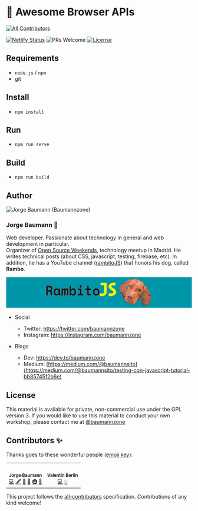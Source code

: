 # 🦄 Awesome Browser APIs

<!-- ALL-CONTRIBUTORS-BADGE:START - Do not remove or modify this section -->
[![All Contributors](https://img.shields.io/badge/all_contributors-2-orange.svg?style=flat-square)](#contributors-)
<!-- ALL-CONTRIBUTORS-BADGE:END -->

[![Netlify Status](https://api.netlify.com/api/v1/badges/b338b324-bd00-478b-bfd7-e88306a7ad07/deploy-status)](https://app.netlify.com/sites/awesome-browser-apis/deploys)
![PRs Welcome](https://img.shields.io/badge/PRs-welcome-brightgreen.svg)
[![License](https://img.shields.io/github/license/baumannzone/awesome-browser-apis?color=blue)](./LICENSE)

## Requirements
- `node.js` / `npm`
- git

## Install
- `npm install`

## Run
- `npm run serve` 

## Build 
- `npm run build`

## Author
<img src="https://avatars0.githubusercontent.com/u/5422102?v=4" width="100px;" alt="Jorge Baumann (Baumannzone)"/>

### Jorge Baumann 🦄
Web developer. Passionate about technology in general and web development in particular.  
Organizer of [Open Source Weekends](https://www.meetup.com/es-ES/Open-Source-Weekends), technology meetup in Madrid.
He writes technical posts (about CSS, javascript, testing, firebase, etc). In addition, he has a YouTube channel ([rambitoJS](https://www.youtube.com/channel/UCTTj5ztXnGeDRPFVsBp7VMA)) that honors his dog, called **Rambo**.

[![RambitoJS](./assets/rambito.jpg)](https://www.youtube.com/channel/UCTTj5ztXnGeDRPFVsBp7VMA)
- Social
  - Twitter: https://twitter.com/baumannzone
  - Instagram: https://instagram.com/baumannzone


- Blogs
  - Dev: https://dev.to/baumannzone
  - Medium: [https://medium.com/@baumannsito](https://medium.com/@baumannsito/testing-con-javascript-tutorial-bb85745f2b6e)


## License
This material is available for private, non-commercial use under the GPL version 3. If you would like to use this material to conduct your own workshop, please contact me at [@baumannzone](https://twitter.com/baumannzone)

## Contributors ✨

Thanks goes to these wonderful people ([emoji key](https://allcontributors.org/docs/en/emoji-key)):

<!-- ALL-CONTRIBUTORS-LIST:START - Do not remove or modify this section -->
<!-- prettier-ignore-start -->
<!-- markdownlint-disable -->
<table>
  <tr>
    <td align="center"><a href="https://twitter.com/baumannzone"><img src="https://avatars0.githubusercontent.com/u/5422102?v=4" width="100px;" alt=""/><br /><sub><b>Jorge Baumann</b></sub></a><br /><a href="https://github.com/baumannzone/awesome-browser-apis/commits?author=baumannzone" title="Code">💻</a> <a href="#content-baumannzone" title="Content">🖋</a> <a href="https://github.com/baumannzone/awesome-browser-apis/commits?author=baumannzone" title="Documentation">📖</a> <a href="#design-baumannzone" title="Design">🎨</a> <a href="#infra-baumannzone" title="Infrastructure (Hosting, Build-Tools, etc)">🚇</a> <a href="#maintenance-baumannzone" title="Maintenance">🚧</a></td>
    <td align="center"><a href="https://valya.codes"><img src="https://avatars0.githubusercontent.com/u/7880641?v=4" width="100px;" alt=""/><br /><sub><b>Valentin Berlin</b></sub></a><br /><a href="https://github.com/baumannzone/awesome-browser-apis/commits?author=valenber" title="Code">💻</a> <a href="#example-valenber" title="Examples">💡</a></td>
  </tr>
</table>

<!-- markdownlint-enable -->
<!-- prettier-ignore-end -->
<!-- ALL-CONTRIBUTORS-LIST:END -->

This project follows the [all-contributors](https://github.com/all-contributors/all-contributors) specification. Contributions of any kind welcome!
